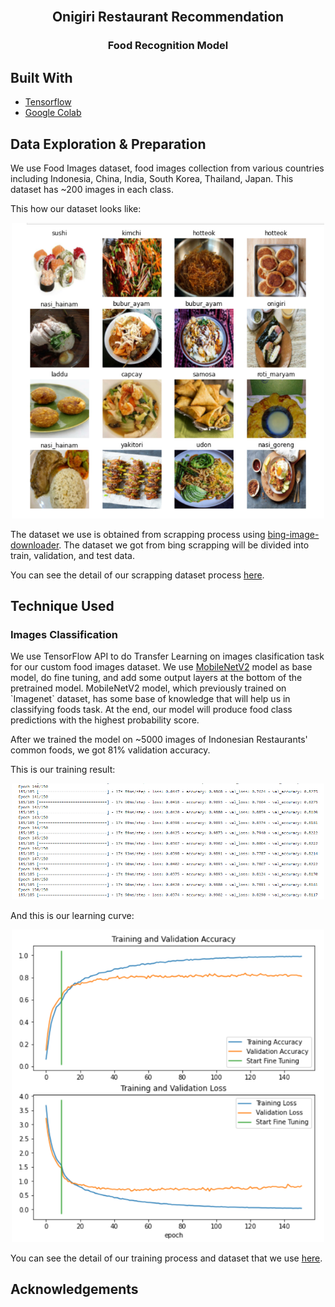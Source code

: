 <br />
<p align="center">
  <h2 align="center">Onigiri Restaurant Recommendation</h2>
</p>
<p align="center">
  <h3 align="center">Food Recognition Model</h3>
</p>

## Built With

- [Tensorflow](https://www.tensorflow.org/)
- [Google Colab](https://colab.research.google.com/)

## Data Exploration & Preparation
<p>We use Food Images dataset, food images collection from various countries including Indonesia, China, India, South Korea, Thailand, Japan. This dataset has ~200 images in each class.</p>

<p>This how our dataset looks like:</p>
<p align="center">
    <img src="contents/Dataset.png" alt="Dataset" width="500">
</p>

<p>The dataset we use is obtained from scrapping process using <a href="https://pypi.org/project/bing-image-downloader/">bing-image-downloader</a>. The dataset we got from bing scrapping will be divided into train, validation, and test data.</p>
<p>You can see the detail of our scrapping dataset process <a href="https://github.com/Onigiri-Capstone/ml-model-training/tree/main/scrapping_food_images">here</a>.</p>

## Technique Used

### Images Classification
<p>We use TensorFlow API to do Transfer Learning on images clasification task for our custom food images dataset. We use <a href="https://www.tensorflow.org/api_docs/python/tf/keras/applications/mobilenet_v2/MobileNetV2">MobileNetV2</a> model as base model, do fine tuning, and add some output layers at the bottom of the pretrained model. MobileNetV2 model, which previously trained on `Imagenet` dataset, has some base of knowledge that will help us in classifying foods task. At the end, our model will produce food class predictions with the highest probability score.</p>


<p>After we trained the model on ~5000 images of Indonesian Restaurants' common foods, we got 81% validation accuracy.<p>

<p>This is our training result:</p>
<p align="center">
    <img src="contents/training.png" alt="Training Result" width="500">
</p>
<p>And this is our learning curve:</p>
<p align="center">
    <img src="contents/learning_curve.png" alt="Learning Curve" width="500">
</p>
<p>You can see the detail of our training process and dataset that we use <a href="https://github.com/Onigiri-Capstone/ml-model-training/tree/main/transfer_learning_with_mobilenet.ipynb">here</a>.</p>


## Acknowledgements
